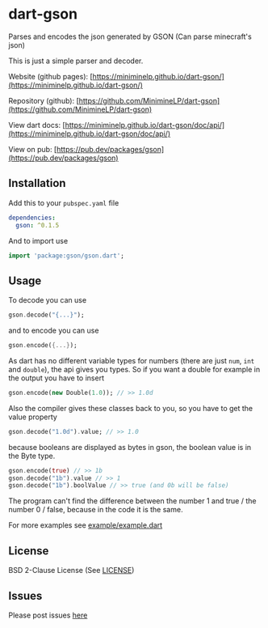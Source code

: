 # dart-gson

Parses and encodes the json generated by GSON (Can parse minecraft's json)

This is just a simple parser and decoder.

Website (github pages): [https://miniminelp.github.io/dart-gson/](https://miniminelp.github.io/dart-gson/)

Repository (github): [https://github.com/MinimineLP/dart-gson](https://github.com/MinimineLP/dart-gson)

View dart docs: [https://miniminelp.github.io/dart-gson/doc/api/](https://miniminelp.github.io/dart-gson/doc/api/)

View on pub: [https://pub.dev/packages/gson](https://pub.dev/packages/gson)

## Installation

Add this to your
`pubspec.yaml`
file

```yaml
dependencies:
  gson: ^0.1.5
```

And to import use

```dart
import 'package:gson/gson.dart';
```

## Usage

To decode you can use

```dart
gson.decode("{...}");
```

and to encode you can use

```dart
gson.encode({...});
```

As dart has no different variable types for numbers (there are just `num`, `int` and `double`), the api gives you types.
So if you want a double for example in the output you have to insert

```dart
gson.encode(new Double(1.0)); // >> 1.0d
```

Also the compiler gives these classes back to you, so you have to get the value property

```dart
gson.decode("1.0d").value; // >> 1.0
```

because booleans are displayed as bytes in gson, the boolean value is in the Byte type.

```dart
gson.encode(true) // >> 1b
gson.decode("1b").value // >> 1
gson.decode("1b").boolValue // >> true (and 0b will be false)
```

The program can't find the difference between the number 1 and true / the number 0 / false, because in the code it is the same.

For more examples see [example/example.dart](https://github.com/MinimineLP/dart-gson/blob/master/example/example.dart)

## License

BSD 2-Clause License (See [LICENSE](LICENSE))

## Issues

Please post issues [here](https://github.com/MinimineLP/dart-gson/issues)
